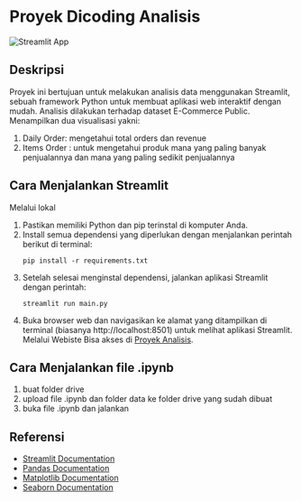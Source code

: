 # Proyek Dicoding Analisis
![Streamlit App](https://www.google.com/url?sa=i&url=https%3A%2F%2Fwww.tokopedia.com%2Fabout%2Fnews&psig=AOvVaw0UoNGb6i74WVkznvRJF22a&ust=1709371735034000&source=images&cd=vfe&opi=89978449&ved=0CBIQjRxqFwoTCICb0Irg0oQDFQAAAAAdAAAAABAE)
## Deskripsi
Proyek ini bertujuan untuk melakukan analisis data menggunakan Streamlit, sebuah framework Python untuk membuat aplikasi web interaktif dengan mudah. Analisis dilakukan terhadap dataset E-Commerce Public. Menampilkan dua visualisasi yakni:
1. Daily Order: mengetahui total orders dan revenue
2. Items Order : untuk mengetahui produk mana yang paling banyak penjualannya dan mana yang paling sedikit penjualannya

## Cara Menjalankan Streamlit
Melalui lokal 
1. Pastikan memiliki Python dan pip terinstal di komputer Anda.
2. Install semua dependensi yang diperlukan dengan menjalankan perintah berikut di terminal:
    ```
    pip install -r requirements.txt
    ```
3. Setelah selesai menginstal dependensi, jalankan aplikasi Streamlit dengan perintah:
    ```
    streamlit run main.py
    ```
4. Buka browser web dan navigasikan ke alamat yang ditampilkan di terminal (biasanya http://localhost:8501) untuk melihat aplikasi Streamlit.
Melalui Webiste
Bisa akses di [Proyek Analisis](https://proyekdicoding-shs3qd2y4jg7w7b8leeer2.streamlit.app/).
## Cara Menjalankan file .ipynb
1. buat folder drive
3. upload file .ipynb dan folder data ke folder drive yang sudah dibuat
4. buka file .ipynb dan jalankan

## Referensi
- [Streamlit Documentation](https://streamlit.io/docs/)
- [Pandas Documentation](https://pandas.pydata.org/docs/)
- [Matplotlib Documentation](https://matplotlib.org/stable/contents.html)
- [Seaborn Documentation](https://seaborn.pydata.org/)
